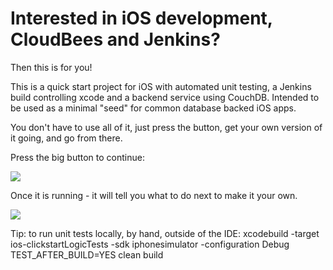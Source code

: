 # Interested in iOS development, CloudBees and Jenkins?
Then this is for you!

This is a quick start project for iOS with automated unit testing, 
a Jenkins build controlling xcode and a backend service using CouchDB. 
Intended to be used as a minimal "seed" for common database backed iOS apps.

You don't have to use all of it, just press the button, get your own version of it going, and go from there.


Press the big button to continue:

<a href="https://grandcentral.cloudbees.com/?CB_clickstart=https://raw.github.com/michaelneale/ios-clickstart/master/clickstart.json"><img src="https://d3ko533tu1ozfq.cloudfront.net/clickstart/deployInstantly.png"/></a>

Once it is running - it will tell you what to do next to make it your own.


<img src="https://raw.github.com/michaelneale/ios-clickstart/master/server-app/public/images/screenshot.png">



Tip: to run unit tests locally, by hand, outside of the IDE:
xcodebuild -target ios-clickstartLogicTests -sdk iphonesimulator -configuration Debug TEST_AFTER_BUILD=YES clean build


